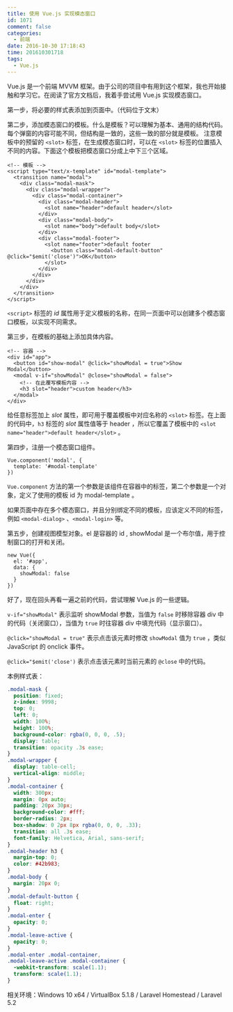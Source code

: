 ```yaml
---
title: 使用 Vue.js 实现模态窗口
id: 1071
comment: false
categories:
  - 前端
date: 2016-10-30 17:18:43
time: 201610301718
tags:
  - Vue.js
---
```


Vue.js 是一个前端 MVVM 框架。由于公司的项目中有用到这个框架，我也开始接触和学习它。在阅读了官方文档后，我着手尝试用 Vue.js 实现模态窗口。
<!--more-->

第一步，将必要的样式表添加到页面中。（代码位于文末）

第二步，添加模态窗口的模板。什么是模板？可以理解为基本、通用的结构代码。每个弹窗的内容可能不同，但结构是一致的，这些一致的部分就是模板。
注意模板中的预留的 `<slot>` 标签，在生成模态窗口时，可以在 `<slot>` 标签的位置插入不同的内容。下面这个模板把模态窗口分成上中下三个区域。

```
<!-- 模板 -->
<script type="text/x-template" id="modal-template">
  <transition name="modal">
    <div class="modal-mask">
      <div class="modal-wrapper">
        <div class="modal-container">
          <div class="modal-header">
            <slot name="header">default header</slot>
          </div>
          <div class="modal-body">
            <slot name="body">default body</slot>
          </div>
          <div class="modal-footer">
            <slot name="footer">default footer
              <button class="modal-default-button" @click="$emit('close')">OK</button>
            </slot>
          </div>
        </div>
      </div>
    </div>
  </transition>
</script>
```

`<script>` 标签的 _id_ 属性用于定义模板的名称，在同一页面中可以创建多个模态窗口模板，以实现不同需求。

第三步，在模板的基础上添加具体内容。

``` xhtml
<!-- 容器 -->
<div id="app">
  <button id="show-modal" @click="showModal = true">Show Modal</button>
  <modal v-if="showModal" @close="showModal = false">
    <!-- 在此覆写模板内容 -->
    <h3 slot="header">custom header</h3>
  </modal>
</div>
```

给任意标签加上 _slot_ 属性，即可用于覆盖模板中对应名称的 `<slot>` 标签。在上面的代码中，`h3` 标签的 _slot_ 属性值等于 header ，所以它覆盖了模板中的 `<slot name="header">default header</slot>` 。

第四步，注册一个模态窗口组件。

```
Vue.component('modal', {
  template: '#modal-template'
})
```

`Vue.component` 方法的第一个参数是该组件在容器中的标签，第二个参数是一个对象，定义了使用的模板 id 为 modal-template 。

如果页面中存在多个模态窗口，并且分别绑定不同的模板，应该定义不同的标签，例如 `<modal-dialog>` 、`<modal-login>` 等。

第五步，创建视图模型对象。el 是容器的 id , showModal 是一个布尔值，用于控制窗口的打开和关闭。

```
new Vue({
  el: '#app',
  data: {
    showModal: false
  }
})
```

好了，现在回头再看一遍之前的代码，尝试理解 Vue.js 的一些逻辑。

`v-if="showModal"` 表示监听 showModal 参数，当值为 `false` 时移除容器 div 中的代码（关闭窗口），当值为 `true` 时往容器 div 中填充代码（显示窗口）。

`@click="showModal = true"` 表示点击该元素时修改 `showModal` 值为 `true` ，类似 JavaScript 的 onclick 事件。

`@click="$emit('close')` 表示点击该元素时当前元素的 `@close` 中的代码。
 

本例样式表：
``` css
.modal-mask {
  position: fixed;
  z-index: 9998;
  top: 0;
  left: 0;
  width: 100%;
  height: 100%;
  background-color: rgba(0, 0, 0, .5);
  display: table;
  transition: opacity .3s ease;
}
.modal-wrapper {
  display: table-cell;
  vertical-align: middle;
}
.modal-container {
  width: 300px;
  margin: 0px auto;
  padding: 20px 30px;
  background-color: #fff;
  border-radius: 2px;
  box-shadow: 0 2px 8px rgba(0, 0, 0, .33);
  transition: all .3s ease;
  font-family: Helvetica, Arial, sans-serif;
}
.modal-header h3 {
  margin-top: 0;
  color: #42b983;
}
.modal-body {
  margin: 20px 0;
}
.modal-default-button {
  float: right;
}
.modal-enter {
  opacity: 0;
}
.modal-leave-active {
  opacity: 0;
}
.modal-enter .modal-container,
.modal-leave-active .modal-container {
  -webkit-transform: scale(1.1);
  transform: scale(1.1);
}
```

相关环境：Windows 10 x64 / VirtualBox 5.1.8 / Laravel Homestead / Laravel 5.2 